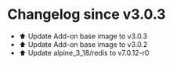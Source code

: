 # Changelog since v3.0.3
- ⬆️ Update Add-on base image to v3.0.3 
- ⬆️ Update Add-on base image to v3.0.2 
- ⬆️ Update alpine_3_18/redis to v7.0.12-r0 
